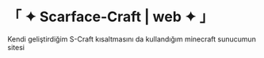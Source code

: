 # 「 ✦ Scarface-Craft | web ✦ 」
Kendi geliştirdiğim S-Craft kısaltmasını da kullandığım minecraft sunucumun sitesi 
